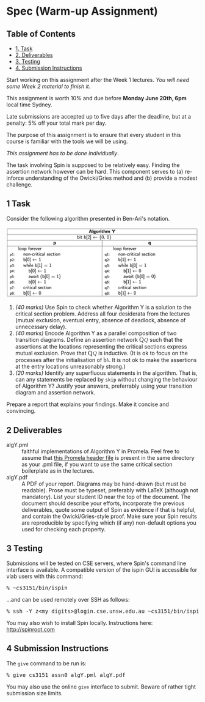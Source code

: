 <div id="content">
<h1 class="title">Spec (Warm-up Assignment)</h1>
<div id="table-of-contents">
<h2>Table of Contents</h2>
<div id="text-table-of-contents">
<ul>
<li><a href="#orgfaa3cf8">1. Task</a></li>
<li><a href="#org214c2c4">2. Deliverables</a></li>
<li><a href="#orge1a3931">3. Testing</a></li>
<li><a href="#org507d38e">4. Submission Instructions</a></li>
</ul>
</div>
</div>
<p>
Start working on this assignment after the Week 1 lectures.
<i>You will need some Week 2 material to finish it</i>.
</p>

<p>
This assignment is worth 10% and due before <b>Monday June 20th, 6pm</b> local time
Sydney.
</p>

<p>
Late submissions are accepted up to five days after the deadline, but
at a penalty: 5% off your total mark per day.
</p>

<p>
The purpose of this assignment is to ensure that every student in this
course is familiar with the tools we will be using.
</p>

<p>
<i>This assignment has to be done individually</i>.
</p>

<p>
The task involving Spin is supposed to be relatively easy. Finding
the assertion network however can be hard. This component serves to
(a) re-inforce understanding of the Owicki/Gries method and (b)
provide a modest challenge.
</p>

<div id="outline-container-orgfaa3cf8" class="outline-2">
<h2 id="orgfaa3cf8"><span class="section-number-2">1</span> Task</h2>
<div class="outline-text-2" id="text-1">
<p>
Consider the following algorithm presented in Ben-Ari's notation.
</p>


<div class="figure">
<p><img src="DV_demand.png" alt="algorithmy.png">
</p>
</div>

<ol class="org-ol">
<li><i>(40 marks)</i> Use Spin to check whether Algorithm Y is a solution to the
critical section problem.
Address all four desiderata from the lectures
(mutual exclusion, eventual entry, absence of deadlock,
 absence of unnecessary delay).</li>
<li><i>(40 marks)</i> Encode Algorithm Y as a parallel composition of two transition
diagrams. Define an assertion network <span class="MathJax_Preview" style="color: inherit; display: none;"></span><span class="MathJax" id="MathJax-Element-1-Frame" tabindex="0" data-mathml="<math xmlns=&quot;http://www.w3.org/1998/Math/MathML&quot;><mi>Q</mi></math>" role="presentation" style="position: relative;"><nobr aria-hidden="true"><span class="math" id="MathJax-Span-1" style="width: 0.889em; display: inline-block;"><span style="display: inline-block; position: relative; width: 0.741em; height: 0px; font-size: 116%;"><span style="position: absolute; clip: rect(1.48em, 1000.74em, 2.663em, -999.998em); top: -2.313em; left: 0em;"><span class="mrow" id="MathJax-Span-2"><span class="mi" id="MathJax-Span-3" style="font-family: STIXGeneral-Italic;">Q</span></span><span style="display: inline-block; width: 0px; height: 2.318em;"></span></span></span><span style="display: inline-block; overflow: hidden; vertical-align: -0.283em; border-left: 0px solid; width: 0px; height: 1.089em;"></span></span></nobr><span class="MJX_Assistive_MathML" role="presentation"><math xmlns="http://www.w3.org/1998/Math/MathML"><mi>Q</mi></math></span></span><script type="math/tex" id="MathJax-Element-1">Q</script> such that the assertions
at the locations representing the critical sections express mutual
exclusion. Prove that <span class="MathJax_Preview" style="color: inherit; display: none;"></span><span class="MathJax" id="MathJax-Element-2-Frame" tabindex="0" data-mathml="<math xmlns=&quot;http://www.w3.org/1998/Math/MathML&quot;><mi>Q</mi></math>" role="presentation" style="position: relative;"><nobr aria-hidden="true"><span class="math" id="MathJax-Span-4" style="width: 0.889em; display: inline-block;"><span style="display: inline-block; position: relative; width: 0.741em; height: 0px; font-size: 116%;"><span style="position: absolute; clip: rect(1.48em, 1000.74em, 2.663em, -999.998em); top: -2.313em; left: 0em;"><span class="mrow" id="MathJax-Span-5"><span class="mi" id="MathJax-Span-6" style="font-family: STIXGeneral-Italic;">Q</span></span><span style="display: inline-block; width: 0px; height: 2.318em;"></span></span></span><span style="display: inline-block; overflow: hidden; vertical-align: -0.283em; border-left: 0px solid; width: 0px; height: 1.089em;"></span></span></nobr><span class="MJX_Assistive_MathML" role="presentation"><math xmlns="http://www.w3.org/1998/Math/MathML"><mi>Q</mi></math></span></span><script type="math/tex" id="MathJax-Element-2">Q</script> is inductive. (It is ok to focus on the
processes after the initialisation of <span class="MathJax_Preview" style="color: inherit; display: none;"></span><span class="MathJax" id="MathJax-Element-3-Frame" tabindex="0" data-mathml="<math xmlns=&quot;http://www.w3.org/1998/Math/MathML&quot;><mi>b</mi></math>" role="presentation" style="position: relative;"><nobr aria-hidden="true"><span class="math" id="MathJax-Span-7" style="width: 0.594em; display: inline-block;"><span style="display: inline-block; position: relative; width: 0.495em; height: 0px; font-size: 116%;"><span style="position: absolute; clip: rect(1.48em, 1000.45em, 2.466em, -999.998em); top: -2.313em; left: 0em;"><span class="mrow" id="MathJax-Span-8"><span class="mi" id="MathJax-Span-9" style="font-family: STIXGeneral-Italic;">b</span></span><span style="display: inline-block; width: 0px; height: 2.318em;"></span></span></span><span style="display: inline-block; overflow: hidden; vertical-align: -0.054em; border-left: 0px solid; width: 0px; height: 0.917em;"></span></span></nobr><span class="MJX_Assistive_MathML" role="presentation"><math xmlns="http://www.w3.org/1998/Math/MathML"><mi>b</mi></math></span></span><script type="math/tex" id="MathJax-Element-3">b</script>. It is not ok to make the
assertions at the entry locations unreasonably strong.)</li>
<li><i>(20 marks)</i> Identify any superfluous statements in the algorithm. That is,
can any statements be replaced by <code>skip</code> without changing the
behaviour of Algorithm Y? Justify your answers, preferrably
using your transition diagram and assertion network.</li>
</ol>

<p>
Prepare a report that explains your findings. Make it concise and
convincing.
</p>
</div>
</div>

<div id="outline-container-org214c2c4" class="outline-2">
<h2 id="org214c2c4"><span class="section-number-2">2</span> Deliverables</h2>
<div class="outline-text-2" id="text-2">
<dl class="org-dl">
<dt>algY.pml</dt><dd>faithful implementations of Algorithm Y in Promela.
Feel free to assume that <a href="https:/www.cse.unsw.edu.au/~cs3151/22T2/statics/critical2.h">this Promela header file</a> is
present in the same directory as your .pml file, if you
want to use the same critical section boilerplate as in
the lectures.</dd>
<dt>algY.pdf</dt><dd>A PDF of your report. Diagrams may be hand-drawn (but
must be readable). Prose must be typeset, preferably
with LaTeX (although not mandatory).  List your student
ID near the top of the document.  The document should
describe your efforts, incorporate the previous
deliverables, quote some output of Spin as evidence if
that is helpful, and contain the Owicki/Gries-style
proof.
Make sure your Spin results are reproducible by
specifying which (if any) non-default options you used
for checking each property.</dd>
</dl>
</div>
</div>

<div id="outline-container-orge1a3931" class="outline-2">
<h2 id="orge1a3931"><span class="section-number-2">3</span> Testing</h2>
<div class="outline-text-2" id="text-3">
<p>
Submissions will be tested on CSE servers, where Spin's command line
interface is available. A compatible version of the ispin GUI is
accessible for vlab users with this command:
</p>

<div class="org-src-container">
<pre class="src src-sh">% ~cs3151/bin/ispin
</pre>
</div>

<p>
…and can be used remotely over SSH as follows:
</p>

<div class="org-src-container">
<pre class="src src-sh">% ssh -Y z&lt;my_digits&gt;@login.cse.unsw.edu.au ~cs3151/bin/ispin
</pre>
</div>

<p>
You may also wish to install Spin locally. Instructions here:
<a href="http://spinroot.com">http://spinroot.com</a>
</p>
</div>
</div>

<div id="outline-container-org507d38e" class="outline-2">
<h2 id="org507d38e"><span class="section-number-2">4</span> Submission Instructions</h2>
<div class="outline-text-2" id="text-4">
<p>
The <code>give</code> command to be run is:
</p>
<div class="org-src-container">
<pre class="src src-sh">% give cs3151 assn0 algY.pml algY.pdf
</pre>
</div>
<p>
You may also use the online <code>give</code> interface to submit. 
Beware of rather tight submission size limits. 
</p>
</div>
</div>
</div>